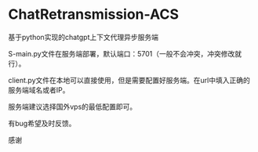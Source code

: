 # ChatRetransmission-ACS
基于python实现的chatgpt上下文代理异步服务端

S-main.py文件在服务端部署，默认端口：5701（一般不会冲突，冲突修改就行）。

client.py文件在本地可以直接使用，但是需要配置好服务端。在url中填入正确的服务端域名或者IP。

服务端建议选择国外vps的最低配置即可。

有bug希望及时反馈。

感谢

